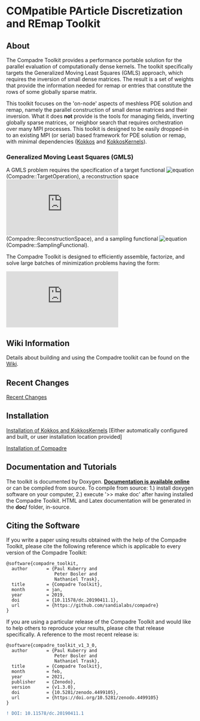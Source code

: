 # COMpatible PArticle Discretization and REmap Toolkit

## About

The Compadre Toolkit provides a performance portable solution for the parallel evaluation of computationally dense kernels. The toolkit specifically targets the Generalized Moving Least Squares (GMLS) approach, which requires the inversion of small dense matrices. The result is a set of weights that provide the information needed for remap or entries that constitute the rows of some globally sparse matrix.

This toolkit focuses on the 'on-node' aspects of meshless PDE solution and remap, namely the parallel construction of small dense matrices and their inversion. What it does **not** provide is the tools for managing fields, inverting globally sparse matrices, or neighbor search that requires orchestration over many MPI processes. This toolkit is designed to be easily dropped-in to an existing MPI (or serial) based framework for PDE solution or remap, with minimal dependencies ([Kokkos](https://github.com/kokkos/kokkos) and [KokkosKernels](https://github.com/kokkos/kokkos-kernels)).

### Generalized Moving Least Squares (GMLS)

A GMLS problem requires the specification of a target functional ![equation](https://latex.codecogs.com/gif.latex?\tau) (Compadre::TargetOperation), a reconstruction space ![equation](https://latex.codecogs.com/gif.latex?V) (Compadre::ReconstructionSpace), and a sampling functional ![equation](https://latex.codecogs.com/gif.latex?\lambda) (Compadre::SamplingFunctional).

The Compadre Toolkit is designed to efficiently assemble, factorize, and solve large batches of minimization problems having the form:

![equation](https://latex.codecogs.com/png.latex?%5Cbg_white%20%5Clarge%20%5C%5C%20%5Cbegin%7Balign*%7D%20p%5E%7B*%7D%26%20%3D%26%20%5Cunderset%7Bp%20%5Cin%20V%7D%7B%5Ctext%7Barg%20min%7D%7D%5C%3B%5Cfrac%7B1%7D%7B2%7D%5Csum_%7Bj%3D1%7D%5EN%20%28%5Clambda_j%28u%29-%5Clambda_j%28p%29%29%5E%7B2%7D%5Comega%28%5Ctau%3B%5Clambda_j%29%5C%5C%5C%5C%20%26%26%5Ctau%28u%29%20%5Capprox%20%5Ctau%28p%5E%7B*%7D%29%20%5Cend%7Balign*%7D)
<!---
https://www.codecogs.com/latex/eqneditor.php
\[\large \begin{align*}
p^{*}& =& \underset{p \in V}{\text{arg min}}\;\frac{1}{2}\sum_{j=1}^N (\lambda_j(u)-\lambda_j(p))^{2}\omega(\tau;\lambda_j)\\\\
&&\tau(u) \approx \tau(p^{*})
\end{align*} \]
--->

## Wiki Information
Details about building and using the Compadre toolkit can be found on the [Wiki](https://github.com/sandialabs/compadre/wiki).

## Recent Changes
[Recent Changes](https://github.com/sandialabs/compadre/wiki/Changelog)

## Installation
[Installation of Kokkos and KokkosKernels](https://github.com/sandialabs/compadre/wiki/Kokkos-and-KokkosKernels) [Either automatically configured and built, or user installation location provided]

[Installation of Compadre](https://github.com/sandialabs/compadre/wiki/Building-Compadre)

## Documentation and Tutorials
The toolkit is documented by Doxygen. <b>[Documentation is available online](https://snlcomputation.github.io/compadre/index.html)</b> or can be compiled from source.
To compile from source: 1.) install doxygen software on your computer, 2.) execute '>> make doc' after having installed the Compadre Toolkit. HTML and Latex documentation will be generated in the <b>doc/</b> folder, in-source. 

## Citing the Software

If you write a paper using results obtained with the help of the Compadre Toolkit, please cite the following reference which is applicable to every version of the Compadre Toolkit:

```
@software{compadre_toolkit,
  author       = {Paul Kuberry and
                  Peter Bosler and
                  Nathaniel Trask},
  title        = {Compadre Toolkit},
  month        = jan, 
  year         = 2019,
  doi          = {10.11578/dc.20190411.1},
  url          = {https://github.com/sandialabs/compadre}
}
```

If you are using a particular release of the Compadre Toolkit and would like to help others to reproduce your results, please cite that release specifically. A reference to the most recent release is:
```
@software{compadre_toolkit_v1_3_0,
  author       = {Paul Kuberry and
                  Peter Bosler and
                  Nathaniel Trask},
  title        = {Compadre Toolkit},
  month        = feb,
  year         = 2021,
  publisher    = {Zenodo},
  version      = {v1.3.0},
  doi          = {10.5281/zenodo.4499105},
  url          = {https://doi.org/10.5281/zenodo.4499105}
}
```

```diff
! DOI: 10.11578/dc.20190411.1
```
